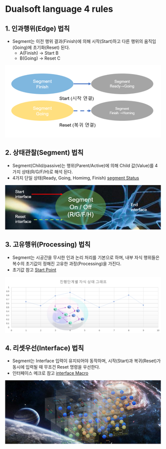 # Dualsoft language 4 rules


## 1. 인과행위(Edge) 법칙
  - Segment는 이전 행위 결과(Finish)에 의해 시작(Start)하고 다른 행위의 움직임(Going)에 초기화(Reset) 된다.
    -  A(Finish) → Start  B
    -  B(Going) → Reset  C
<img src="IMG/Rule1.png">

## 2. 상태관찰(Segment) 법칙
  - Segment(Child/passive)는 행위(Parent/Active)에 의해 Child 값(Value)를 4가지 상태(R/G/F/H)로 해석 된다.
  - 4가지 단일 상태(Ready, Going, Homimg, Finish)
     [segment Status](Terminologies/segment.md)
<img src="IMG/Rule2.png">

## 3. 고유행위(Processing) 법칙
  - Segment는 시공간을 무시한 인과 논리 처리를 기본으로 하며, 내부 자식 행위들은 복수의 초기값이 정해진 고유한 과정(Processing)을 가진다.
  - 초기값 참고 [Start Point](Terminologies/logging.md) 

<img src="IMG/Rule3.png">

## 4. 리셋우선(Interface) 법칙
  - Segment는 Interface 입력이 유지되어야 동작하며, 시작(Start)과 복귀(Reset)가 동시에 입력될 때 무조건 Reset 명령을 우선한다.
  - 인터페이스 메크로 참고 [interface Macro](Language/ds-language-table.md) 
<img src="IMG/Rule4.png">
